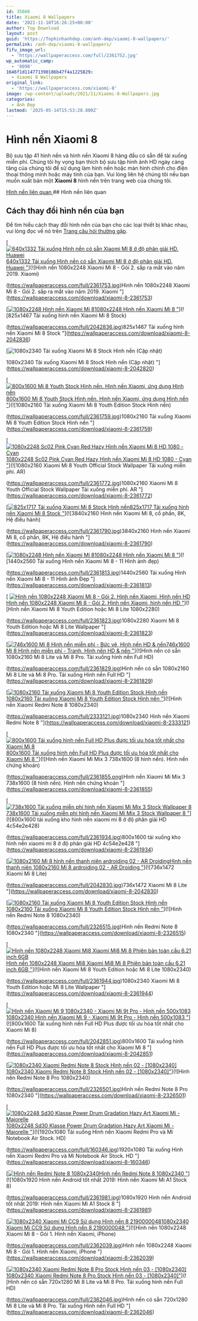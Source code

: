 ```yaml
---
id: 35666
title: Xiaomi 8 Wallpapers
date: '2021-11-10T16:26:25+00:00'
author: Top Download
layout: post
guid: 'https://Tophinhanhdep.com/anh-dep/xiaomi-8-wallpapers/'
permalink: /anh-dep/xiaomi-8-wallpapers/
fifu_image_url:
  - 'https://wallpaperaccess.com/full/2361752.jpg'
wp_automatic_camp:
  - '8098'
1646f1d114771390186b47f4a1225829:
  - Xiaomi 8 Wallpapers
original_link:
  - 'https://wallpaperaccess.com/xiaomi-8'
image: /wp-content/uploads/2021/11/Xiaomi-8-Wallpapers.jpg
categories:
  - Ảnh Đẹp
lastmod: '2025-05-14T15:53:28.800Z'
---
```

# Hình nền Xiaomi 8

Bộ sưu tập 41 hình nền và hình nền Xiaomi 8 hàng đầu có sẵn để tải xuống miễn phí. Chúng tôi hy vọng bạn thích bộ sưu tập hình ảnh HD ngày càng tăng của chúng tôi để sử dụng làm hình nền hoặc màn hình chính cho điện thoại thông minh hoặc máy tính của bạn. Vui lòng liên hệ chúng tôi nếu bạn muốn xuất bản một **Xiaomi 8** hình nền trên trang web của chúng tôi.

[Hình nền liên quan ](#related) ## Hình nền liên quan

## Cách thay đổi hình nền của bạn

Để tìm hiểu cách thay đổi hình nền của bạn cho các loại thiết bị khác nhau, vui lòng đọc về nó trên [Trang câu hỏi thường gặp](https://tophinhanhdep.com/faq/).

  
[[![640x1332 Tải xuống Hình nền có sẵn Xiaomi MI 8 ở độ phân giải HD.  Huawei](https://wallpaperaccess.com/full/2361752.jpg)640x1332 Tải xuống Hình nền có sẵn Xiaomi MI 8 ở độ phân giải HD. Huawei "](https://wallpaperaccess.com/download/xiaomi-8-2361752)](![Hình nền 1080x2248 Xiaomi Mi 8 - Gói 2. sắp ra mắt vào năm 2019. Xiaomi)

(https://wallpaperaccess.com/full/2361753.jpg)Hình nền 1080x2248 Xiaomi Mi 8 - Gói 2. sắp ra mắt vào năm 2019. Xiaomi "](https://wallpaperaccess.com/download/xiaomi-8-2361753)

[[![1080x2248 Hình nền Xiaomi Mi 8](https://wallpaperaccess.com/full/2042819.jpg)1080x2248 Hình nền Xiaomi Mi 8 "](https://wallpaperaccess.com/download/xiaomi-8-2042819)](![825x1467 Tải xuống hình nền Xiaomi Mi 8 Stock)

(https://wallpaperaccess.com/full/2042836.jpg)825x1467 Tải xuống hình nền Xiaomi Mi 8 Stock "](https://wallpaperaccess.com/download/xiaomi-8-2042836)

[![1080x2340 Tải xuống Xiaomi Mi 8 Stock Hình nền (Cập nhật)](https://wallpaperaccess.com/full/2042820.jpg)

1080x2340 Tải xuống Xiaomi Mi 8 Stock Hình nền (Cập nhật) "](https://wallpaperaccess.com/download/xiaomi-8-2042820)

[[![800x1600 Mi 8 Youth Stock Hình nền.  Hình nền Xiaomi, ứng dụng Hình nền](https://wallpaperaccess.com/full/2361758.jpg)800x1600 Mi 8 Youth Stock Hình nền. Hình nền Xiaomi, ứng dụng Hình nền "](https://wallpaperaccess.com/download/xiaomi-8-2361758)](![1080x2160 Tải xuống Xiaomi Mi 8 Youth Edition Stock Hình nền)

(https://wallpaperaccess.com/full/2361759.jpg)1080x2160 Tải xuống Xiaomi Mi 8 Youth Edition Stock Hình nền "](https://wallpaperaccess.com/download/xiaomi-8-2361759)

[[![1080x2248 Sc02 Pink Cyan Red Hazy Hình nền Xiaomi Mi 8 HD 1080 - Cyan](https://wallpaperaccess.com/full/2361769.jpg)1080x2248 Sc02 Pink Cyan Red Hazy Hình nền Xiaomi Mi 8 HD 1080 - Cyan "](https://wallpaperaccess.com/download/xiaomi-8-2361769)](![1080x2160 Xiaomi Mi 8 Youth Official Stock Wallpaper Tải xuống miễn phí.  AR)

(https://wallpaperaccess.com/full/2361772.jpg)1080x2160 Xiaomi Mi 8 Youth Official Stock Wallpaper Tải xuống miễn phí. AR "](https://wallpaperaccess.com/download/xiaomi-8-2361772)

[[![825x1717 Tải xuống Xiaomi Mi 8 Stock Hình nền](https://wallpaperaccess.com/full/2361777.png)825x1717 Tải xuống hình nền Xiaomi Mi 8 Stock "](https://wallpaperaccess.com/download/xiaomi-8-2361777)](![3840x2160 Hình nền Xiaomi Mi 8, cổ phần, 8K, Hệ điều hành)

(https://wallpaperaccess.com/full/2361790.jpg)3840x2160 Hình nền Xiaomi Mi 8, cổ phần, 8K, Hệ điều hành "](https://wallpaperaccess.com/download/xiaomi-8-2361790)

[[![1080x2248 Hình nền Xiaomi Mi 8](https://wallpaperaccess.com/full/2042821.jpg)1080x2248 Hình nền Xiaomi Mi 8 "](https://wallpaperaccess.com/download/xiaomi-8-2042821)](![1440x2560 Tải xuống Hình nền Xiaomi Mi 8 - 11 Hình ảnh đẹp)

(https://wallpaperaccess.com/full/2361813.jpg)1440x2560 Tải xuống Hình nền Xiaomi Mi 8 - 11 Hình ảnh Đẹp "](https://wallpaperaccess.com/download/xiaomi-8-2361813)

[ [![Hình nền 1080x2248 Xiaomi Mi 8 - Gói 2. Hình nền Xiaomi, Hình nền HD](https://wallpaperaccess.com/full/2042822.jpg)Hình nền 1080x2248 Xiaomi Mi 8 - Gói 2. Hình nền Xiaomi, hình nền HD "](https://wallpaperaccess.com/download/xiaomi-8-2042822)](![Hình nền Xiaomi Mi 8 Youth Edition hoặc Mi 8 Lite 1080x2280)

(https://wallpaperaccess.com/full/2361823.jpg)1080x2280 Xiaomi Mi 8 Youth Edition hoặc Mi 8 Lite Wallpaper "](https://wallpaperaccess.com/download/xiaomi-8-2361823)

[[![746x1600 Mi 8 Hình nền miễn phí - Bức vẽ, Hình nền HD & nền](https://wallpaperaccess.com/full/2361827.jpg)746x1600 Mi 8 Hình nền miễn phí - Tranh, Hình nền HD &amp; nền "](https://wallpaperaccess.com/download/xiaomi-8-2361827)](![Hình nền có sẵn 1080x2160 Mi 8 Lite và Mi 8 Pro.  Tải xuống hình nền Full HD)

(https://wallpaperaccess.com/full/2361829.jpg)Hình nền có sẵn 1080x2160 Mi 8 Lite và Mi 8 Pro. Tải xuống Hình nền Full HD "](https://wallpaperaccess.com/download/xiaomi-8-2361829)

[[![1080x2160 Tải xuống Xiaomi Mi 8 Youth Edition Stock Hình nền](https://wallpaperaccess.com/full/2361845.jpg)1080x2160 Tải xuống Xiaomi Mi 8 Youth Edition Stock Hình nền "](https://wallpaperaccess.com/download/xiaomi-8-2361845)](![Hình nền Xiaomi Redmi Note 8 1080x2340)

(https://wallpaperaccess.com/full/2333121.jpg)1080x2340 Hình nền Xiaomi Redmi Note 8 "](https://wallpaperaccess.com/download/xiaomi-8-2333121)

[[![800x1600 Tải xuống hình nền Full HD Plus được tối ưu hóa tốt nhất cho Xiaomi Mi 8](https://wallpaperaccess.com/full/2361850.jpg)800x1600 Tải xuống hình nền Full HD Plus được tối ưu hóa tốt nhất cho Xiaomi Mi 8 "](https://wallpaperaccess.com/download/xiaomi-8-2361850)](![Hình nền Xiaomi Mi Mix 3 738x1600 (8 hình nền).  Hình nền chứng khoán)

(https://wallpaperaccess.com/full/2361855.png)Hình nền Xiaomi Mi Mix 3 738x1600 (8 hình nền). Hình nền chứng khoán "](https://wallpaperaccess.com/download/xiaomi-8-2361855)

[[![738x1600 Tải xuống miễn phí hình nền Xiaomi Mi Mix 3 Stock Wallpaper 8](https://wallpaperaccess.com/full/2361859.png)738x1600 Tải xuống miễn phí hình nền Xiaomi Mi Mix 3 Stock Wallpaper 8 "](https://wallpaperaccess.com/download/xiaomi-8-2361859)](![800x1600 tải xuống kho hình nền xiaomi mi 8 ở độ phân giải HD 4c54e2e428)

(https://wallpaperaccess.com/full/2361934.jpg)800x1600 tải xuống kho hình nền xiaomi mi 8 ở độ phân giải HD 4c54e2e428 "](https://wallpaperaccess.com/download/xiaomi-8-2361934)

[[![1080x2160 Mi 8 hình nền thanh niên ardroiding 02 - AR Droiding](https://wallpaperaccess.com/full/2361935.png)Hình nền thanh niên 1080x2160 Mi 8 ardroiding 02 - AR Droiding "](https://wallpaperaccess.com/download/xiaomi-8-2361935)](![736x1472 Xiaomi Mi 8 Lite)

(https://wallpaperaccess.com/full/2042830.jpg)736x1472 Xiaomi Mi 8 Lite "](https://wallpaperaccess.com/download/xiaomi-8-2042830)

[[![1080x2160 Tải xuống Xiaomi Mi 8 Youth Edition Stock Hình nền](https://wallpaperaccess.com/full/2361937.jpg)1080x2160 Tải xuống Xiaomi Mi 8 Youth Edition Stock Hình nền "](https://wallpaperaccess.com/download/xiaomi-8-2361937)](![Hình nền Redmi Note 8 1080x2340)

(https://wallpaperaccess.com/full/2326515.jpg)Hình nền Redmi Note 8 1080x2340 "](https://wallpaperaccess.com/download/xiaomi-8-2326515)

[[![Hình nền 1080x2248 Xiaomi Mi8 Xiaomi Mi8 Mi 8 Phiên bản toàn cầu 6.21 inch 6GB](https://wallpaperaccess.com/full/1520600.jpg)Hình nền 1080x2248 Xiaomi Mi8 Xiaomi Mi8 Mi 8 Phiên bản toàn cầu 6.21 inch 6GB "](https://wallpaperaccess.com/download/xiaomi-8-1520600)](![Hình nền Xiaomi Mi 8 Youth Edition hoặc Mi 8 Lite 1080x2340)

(https://wallpaperaccess.com/full/2361944.jpg)1080x2340 Xiaomi Mi 8 Youth Edition hoặc Mi 8 Lite Wallpaper "](https://wallpaperaccess.com/download/xiaomi-8-2361944)

[[![Hình nền Xiaomi Mi 9 1080x2340 - Xiaomi Mi 9t Pro - Hình nền 500x1083](https://wallpaperaccess.com/full/2042854.jpg)1080x2340 Hình nền Xiaomi Mi 9 - Xiaomi Mi 9t Pro - Hình nền 500x1083 "](https://wallpaperaccess.com/download/xiaomi-8-2042854)](![800x1600 Tải xuống hình nền Full HD Plus được tối ưu hóa tốt nhất cho Xiaomi Mi 8)

(https://wallpaperaccess.com/full/2042851.jpg)800x1600 Tải xuống hình nền Full HD Plus được tối ưu hóa tốt nhất cho Xiaomi Mi 8 "](https://wallpaperaccess.com/download/xiaomi-8-2042851)

[[![1080x2340 Xiaomi Redmi Note 8 Stock Hình nền 02 - [1080x2340]](https://wallpaperaccess.com/full/2326535.jpg)1080x2340 Xiaomi Redmi Note 8 Stock Hình nền 02 - \[1080x2340\]"](https://wallpaperaccess.com/download/xiaomi-8-2326535)](![Hình nền Redmi Note 8 Pro 1080x2340)

(https://wallpaperaccess.com/full/2326501.jpg)Hình nền Redmi Note 8 Pro 1080x2340 "](https://wallpaperaccess.com/download/xiaomi-8-2326501)

[[![1080x2248 Sd30 Klasse Power Drum Gradation Hazy Art Xiaomi Mi - Majorelle](https://wallpaperaccess.com/full/2042859.jpg)1080x2248 Sd30 Klasse Power Drum Gradation Hazy Art Xiaomi Mi - Majorelle "](https://wallpaperaccess.com/download/xiaomi-8-2042859)](![1920x1080 Tải xuống Hình nền Xiaomi Redmi Pro và Mi Notebook Air Stock.  HD)

(https://wallpaperaccess.com/full/160346.jpg)1920x1080 Tải xuống Hình nền Xiaomi Redmi Pro và Mi Notebook Air Stock. HD "](https://wallpaperaccess.com/download/xiaomi-8-160346)

[[![Hình nền Redmi Note 8 1080x2340](https://wallpaperaccess.com/full/2326562.jpg)Hình nền Redmi Note 8 1080x2340 "](https://wallpaperaccess.com/download/xiaomi-8-2326562)](![1080x1920 Hình nền Android tốt nhất 2019: Hình nền Xiaomi Mi A1 Stock 8)

(https://wallpaperaccess.com/full/2361981.jpg)1080x1920 Hình nền Android tốt nhất 2019: Hình nền Xiaomi Mi A1 Stock 8 "](https://wallpaperaccess.com/download/xiaomi-8-2361981)

[[![1080x2340 Xiaomi Mi CC9 Sử dụng Hình nền 8 2190000048](https://wallpaperaccess.com/full/2362036.jpg)1080x2340 Xiaomi Mi CC9 Sử dụng Hình nền 8 2190000048 "](https://wallpaperaccess.com/download/xiaomi-8-2362036)](![Hình nền 1080x2248 Xiaomi Mi 8 - Gói 1. Hình nền Xiaomi, iPhone)

(https://wallpaperaccess.com/full/2362039.jpg)Hình nền 1080x2248 Xiaomi Mi 8 - Gói 1. Hình nền Xiaomi, iPhone "](https://wallpaperaccess.com/download/xiaomi-8-2362039)

[[![1080x2340 Xiaomi Redmi Note 8 Pro Stock Hình nền 03 - [1080x2340]](https://wallpaperaccess.com/full/2042368.jpg)1080x2340 Xiaomi Redmi Note 8 Pro Stock Hình nền 03 - \[1080x2340\]"](https://wallpaperaccess.com/download/xiaomi-8-2042368)](![Hình nền có sẵn 720x1280 Mi 8 Lite và Mi 8 Pro.  Tải xuống hình nền Full HD)

(https://wallpaperaccess.com/full/2362046.jpg)Hình nền có sẵn 720x1280 Mi 8 Lite và Mi 8 Pro. Tải xuống Hình nền Full HD "](https://wallpaperaccess.com/download/xiaomi-8-2362046)
